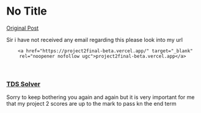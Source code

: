 # No Title

[Original Post](https://discourse.onlinedegree.iitm.ac.in/t/169029/594)

<p>Sir i have not received any email regarding this please look into my url</p><aside class="onebox allowlistedgeneric" data-onebox-src="https://project2final-beta.vercel.app/">
  <header class="source">

      <a href="https://project2final-beta.vercel.app/" target="_blank" rel="noopener nofollow ugc">project2final-beta.vercel.app</a>
  </header>

  <article class="onebox-body">
    

<h3><a href="https://project2final-beta.vercel.app/" target="_blank" rel="noopener nofollow ugc">TDS Solver</a></h3>



  </article>

  <div class="onebox-metadata">
    
    
  </div>

  <div style="clear: both"></div>
</aside>

<p>Sorry to keep bothering you again and again but it is very important for me that my project 2 scores are up to the mark to pass kn the end term</p>